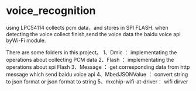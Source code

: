 # voice_recognition
using LPC54114 collects pcm data，and stores in SPI FLASH. when detecting the voice collect finish,send the voice data the baidu voice api 
byWi-Fi module.

There are some folders in this project。
1、Dmic ：  implementating the  operations  about collecting PCM data
2、Flash ： implementating the  operations  about spi Flash
3、Message ： get corresponding data from http message which  send  baidu voice  api
4、MbedJSONValue ： convert string to json format or  json format to string
5、mxchip-wifi-at-driver： wifi dirver


